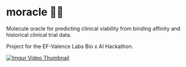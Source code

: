 # moracle 🧪🔮
Molecule oracle for predicting clinical viability from binding affinity and historical clinical trial data.

Project for the EF-Valence Labs Bio x AI Hackathon.

[![Imgur Video Thumbnail](https://i.imgur.com/YourThumbnailImageID.jpg)](https://i.imgur.com/hl0iSH9.mp4)
